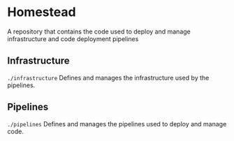 # Homestead
A repository that contains the code used to deploy and manage infrastructure and code deployment pipelines

## Infrastructure
`./infrastructure`
Defines and manages the infrastructure used by the pipelines.

## Pipelines
`./pipelines`
Defines and manages the pipelines used to deploy and manage code.
